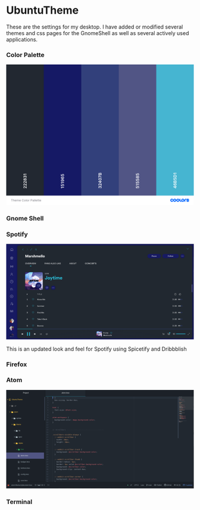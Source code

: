 # UbuntuTheme

These are the settings for my desktop. I have added or modified several themes
and css pages for the GnomeShell as well as several actively used applications.

### Color Palette

![Color Palette](https://github.com/zmisson424/UbuntuTheme/blob/main/theme.png)

### Gnome Shell

### Spotify

![Spotify Theme](https://github.com/zmisson424/UbuntuTheme/blob/main/spotify/spotify-theme.png)

This is an updated look and feel for Spotify using Spicetify and Dribbblish

### Firefox

### Atom

![Atom Theme](https://github.com/zmisson424/UbuntuTheme/blob/main/atom/atom.png)

### Terminal
